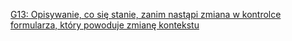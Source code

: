 [G13: Opisywanie, co się stanie, zanim nastąpi zmiana w kontrolce formularza, który powoduje zmianę kontekstu](https://www.w3.org/WAI/WCAG22/Techniques/general/G13)